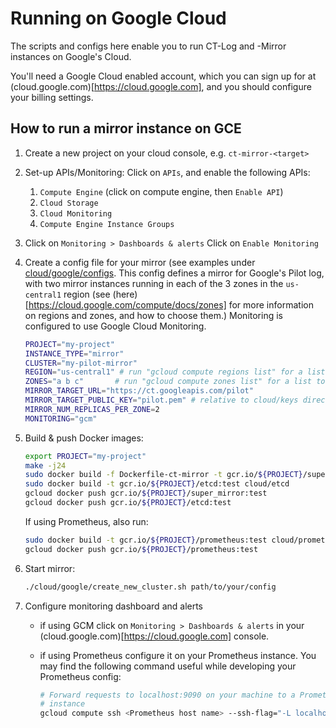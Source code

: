 Running on Google Cloud
=======================

The scripts and configs here enable you to run CT-Log and -Mirror instances on
Google's Cloud.

You'll need a Google Cloud enabled account, which you can sign up for at
(cloud.google.com)[https://cloud.google.com], and you should configure your billing settings.

How to run a mirror instance on GCE
-----------------------------------

1. Create a new project on your cloud console, e.g. `ct-mirror-<target>`
1. Set-up APIs/Monitoring:
   Click on `APIs`, and enable the following APIs:
   1. `Compute Engine` (click on compute engine, then `Enable API`)
   1. `Cloud Storage`
   1. `Cloud Monitoring`
   1. `Compute Engine Instance Groups`
1. Click on `Monitoring > Dashboards & alerts`
   Click on `Enable Monitoring`
1. Create a config file for your mirror (see examples under [cloud/google/configs](https://github.com/google/certificate-transparency/cloud/google/configs).
   This config defines a mirror for Google's Pilot log, with two mirror
   instances running in each of the 3 zones in the `us-central1` region (see
   (here)[https://cloud.google.com/compute/docs/zones] for more information
   on regions and zones, and how to choose them.)  Monitoring is configured to
   use Google Cloud Monitoring.

   ```bash
   PROJECT="my-project"
   INSTANCE_TYPE="mirror"
   CLUSTER="my-pilot-mirror"
   REGION="us-central1" # run "gcloud compute regions list" for a list to choose from
   ZONES="a b c"       # run "gcloud compute zones list" for a list to choose from
   MIRROR_TARGET_URL="https://ct.googleapis.com/pilot"
   MIRROR_TARGET_PUBLIC_KEY="pilot.pem" # relative to cloud/keys directory.
   MIRROR_NUM_REPLICAS_PER_ZONE=2
   MONITORING="gcm"
   ```

1. Build & push Docker images:

   ```bash
   export PROJECT="my-project"
   make -j24
   sudo docker build -f Dockerfile-ct-mirror -t gcr.io/${PROJECT}/super_mirror:test .
   sudo docker build -t gcr.io/${PROJECT}/etcd:test cloud/etcd
   gcloud docker push gcr.io/${PROJECT}/super_mirror:test
   gcloud docker push gcr.io/${PROJECT}/etcd:test
   ```

   If using Prometheus, also run:

   ```bash
   sudo docker build -t gcr.io/${PROJECT}/prometheus:test cloud/prometheus`
   gcloud docker push gcr.io/${PROJECT}/prometheus:test
   ```

1. Start mirror:

   ```bash
   ./cloud/google/create_new_cluster.sh path/to/your/config
   ```

1. Configure monitoring dashboard and alerts
   * if using GCM click on `Monitoring > Dashboards & alerts` in your (cloud.google.com)[https://cloud.google.com]
     console.
   * if using Prometheus configure it on your Prometheus instance.
     You may find the following command useful while developing your Prometheus
     config:

     ```bash
     # Forward requests to localhost:9090 on your machine to a Prometheus
     # instance
     gcloud compute ssh <Prometheus host name> --ssh-flag="-L localhost:9090:localhost:9090"
     ```

